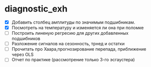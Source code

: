# diagnostic_exh
- [x] Добавить столбец амплитуды по значимым подшибникам.
- [x] Посмотреть на температуру и изменяется ли она при поломке
- [ ] Построить линеную регресию для других добавленных подшибников
- [ ] Разложение сигналов на сезонность, трнед и остатки
- [ ] Прочитать про Хаара,прогнозирование перепада, приближение через OLS
- [ ] Отчет по практике (рассмотрение только 3-го эсгаустера)
